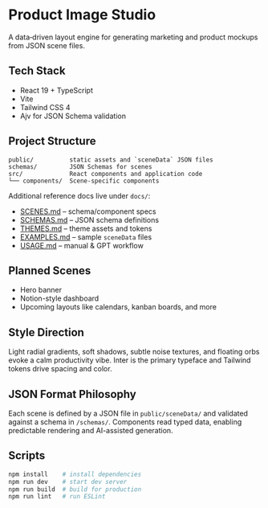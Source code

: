 # Product Image Studio

A data‑driven layout engine for generating marketing and product mockups from JSON scene files.

## Tech Stack
- React 19 + TypeScript
- Vite
- Tailwind CSS 4
- Ajv for JSON Schema validation

## Project Structure
```
public/          static assets and `sceneData` JSON files
schemas/         JSON Schemas for scenes
src/             React components and application code
└── components/  Scene-specific components
```
Additional reference docs live under `docs/`:
- [SCENES.md](docs/SCENES.md) – schema/component specs
- [SCHEMAS.md](docs/SCHEMAS.md) – JSON schema definitions
- [THEMES.md](docs/THEMES.md) – theme assets and tokens
- [EXAMPLES.md](docs/EXAMPLES.md) – sample `sceneData` files
- [USAGE.md](docs/USAGE.md) – manual & GPT workflow

## Planned Scenes
- Hero banner
- Notion-style dashboard
- Upcoming layouts like calendars, kanban boards, and more

## Style Direction
Light radial gradients, soft shadows, subtle noise textures, and floating orbs evoke a calm productivity vibe. Inter is the primary typeface and Tailwind tokens drive spacing and color.

## JSON Format Philosophy
Each scene is defined by a JSON file in `public/sceneData/` and validated against a schema in `/schemas/`. Components read typed data, enabling predictable rendering and AI-assisted generation.

## Scripts
```bash
npm install    # install dependencies
npm run dev    # start dev server
npm run build  # build for production
npm run lint   # run ESLint
```
